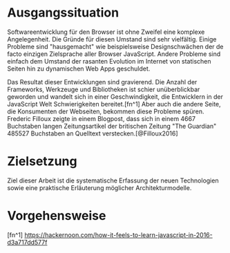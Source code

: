 # Ausgangssituation

Softwareentwicklung für den Browser ist ohne Zweifel eine komplexe Angelegenheit. Die Gründe für diesen Umstand sind sehr vielfältig. Einige Probleme sind "hausgemacht" wie beispielsweise Designschwächen der de facto einzigen Zielsprache aller Browser JavaScript. Andere Probleme sind einfach dem Umstand der rasanten Evolution im Internet von statischen Seiten hin zu dynamischen Web Apps geschuldet.

Das Resultat dieser Entwicklungen sind gravierend. Die Anzahl der Frameworks, Werkzeuge und Bibliotheken ist schier unüberblickbar geworden und wandelt sich in einer Geschwindigkeit, die Entwicklern in der JavaScript Welt Schwierigkeiten bereitet.[fn^1] Aber auch die andere Seite, die Konsumenten der Webseiten, bekommen diese Probleme spüren. Frederic Filloux zeigte in einem Blogpost, dass sich in einem 4667 Buchstaben langen Zeitungsartikel der britischen Zeitung "The Guardian" 485527 Buchstaben an Quelltext verstecken.[@Filloux2016]

# Zielsetzung

Ziel dieser Arbeit ist die systematische Erfassung der neuen Technologien sowie eine praktische Erläuterung möglicher Architekturmodelle. 



# Vorgehensweise



[fn^1] https://hackernoon.com/how-it-feels-to-learn-javascript-in-2016-d3a717dd577f
